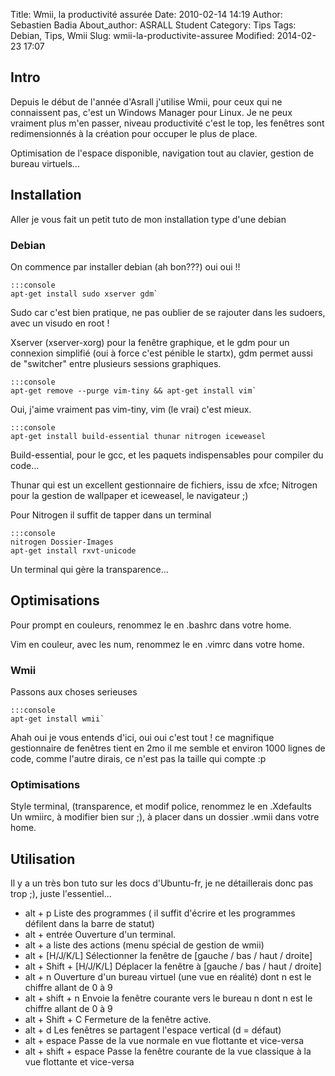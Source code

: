 Title: Wmii, la productivité assurée
Date: 2010-02-14 14:19
Author: Sebastien Badia
About_author: ASRALL Student
Category: Tips
Tags: Debian, Tips, Wmii
Slug: wmii-la-productivite-assuree
Modified: 2014-02-23 17:07

## Intro

Depuis le début de l'année d'Asrall j'utilise Wmii, pour ceux qui ne connaissent pas, c'est un Windows Manager pour Linux. Je ne peux vraiment plus m'en passer, niveau productivité c'est le top, les fenêtres sont redimensionnés à la création pour occuper le plus de place.

Optimisation de l'espace disponible, navigation tout au clavier, gestion de bureau virtuels...

## Installation

Aller je vous fait un petit tuto de mon installation type d'une debian

### Debian

On commence par installer debian (ah bon???) oui oui !!

    :::console
    apt-get install sudo xserver gdm`

Sudo car c'est bien pratique, ne pas oublier de se rajouter dans les sudoers, avec un visudo en root !

Xserver (xserver-xorg) pour la fenêtre graphique, et le gdm pour un connexion simplifié (oui à force c'est pénible le startx), gdm permet aussi de "switcher" entre plusieurs sessions graphiques.

    :::console
    apt-get remove --purge vim-tiny && apt-get install vim`

Oui, j'aime vraiment pas vim-tiny, vim (le vrai) c'est mieux.

    :::console
    apt-get install build-essential thunar nitrogen iceweasel

Build-essential, pour le gcc, et les paquets indispensables pour compiler du code...

Thunar qui est un excellent gestionnaire de fichiers, issu de xfce; Nitrogen pour la gestion de wallpaper et iceweasel, le navigateur ;)

Pour Nitrogen il suffit de tapper dans un terminal

    :::console
    nitrogen Dossier-Images
    apt-get install rxvt-unicode

Un terminal qui gère la transparence...

## Optimisations

Pour prompt en couleurs, renommez le en .bashrc dans votre home.

Vim en couleur, avec les num, renommez le en .vimrc dans votre home.

### Wmii

Passons aux choses serieuses

    :::console
    apt-get install wmii`

Ahah oui je vous entends d'ici, oui oui c'est tout ! ce magnifique gestionnaire de fenêtres tient en 2mo il me semble et environ 1000 lignes de code, comme l'autre dirais, ce n'est pas la taille qui compte :p

### Optimisations

Style terminal, (transparence, et modif police, renommez le en .Xdefaults
Un wmiirc, à modifier bien sur ;), à placer dans un dossier .wmii dans votre home.

## Utilisation

Il y a un très bon tuto sur les docs d'Ubuntu-fr, je ne détaillerais donc pas trop ;), juste l'essentiel...

* alt + p Liste des programmes ( il suffit d'écrire et les programmes défilent dans la barre de statut)
* alt + entrée Ouverture d'un terminal.
* alt + a liste des actions (menu spécial de gestion de wmii)
* alt + [H/J/K/L] Sélectionner la fenêtre de [gauche / bas / haut / droite]
* alt + Shift + [H/J/K/L] Déplacer la fenêtre à [gauche / bas / haut / droite]
* alt + n Ouverture d'un bureau virtuel (une vue en réalité) dont n est le chiffre allant de 0 à 9
* alt + shift + n Envoie la fenêtre courante vers le bureau n dont n est le chiffre allant de 0 à 9
* alt + Shift + C Fermeture de la fenêtre active.
* alt + d Les fenêtres se partagent l'espace vertical (d = défaut)
* alt + espace Passe de la vue normale en vue flottante et vice-versa
* alt + shift + espace Passe la fenêtre courante de la vue classique à la vue flottante et vice-versa
